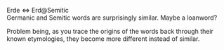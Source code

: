 Erde ⇔ Erd@Semitic  
Germanic and Semitic words are surprisingly similar. Maybe a loanword?  

Problem being, as you trace the origins of the words back through their known etymologies, they become more different instead of similar.  